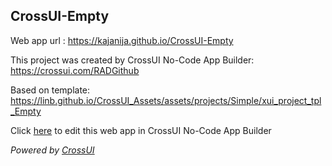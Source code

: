## CrossUI-Empty
Web app url : https://kajanija.github.io/CrossUI-Empty

This project was created by CrossUI No-Code App Builder: https://crossui.com/RADGithub

Based on template: https://linb.github.io/CrossUI_Assets/assets/projects/Simple/xui_project_tpl_Empty

Click [here](https://crossui.com/RADGithub/#!from=github&owner=kajanija&repo=CrossUI-Empty) to edit this web app in CrossUI No-Code App Builder

<i>Powered by [CrossUI](https://crossui.com)</i>
